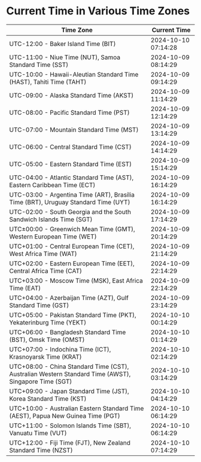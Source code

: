 # Current Time in Various Time Zones

| Time Zone | Current Time |
|-----------|--------------|
| UTC-12:00 - Baker Island Time (BIT) | 2024-10-10 07:14:28 |
| UTC-11:00 - Niue Time (NUT), Samoa Standard Time (SST) | 2024-10-09 08:14:29 |
| UTC-10:00 - Hawaii-Aleutian Standard Time (HAST), Tahiti Time (TAHT) | 2024-10-09 09:14:29 |
| UTC-09:00 - Alaska Standard Time (AKST) | 2024-10-09 11:14:29 |
| UTC-08:00 - Pacific Standard Time (PST) | 2024-10-09 12:14:29 |
| UTC-07:00 - Mountain Standard Time (MST) | 2024-10-09 13:14:29 |
| UTC-06:00 - Central Standard Time (CST) | 2024-10-09 14:14:29 |
| UTC-05:00 - Eastern Standard Time (EST) | 2024-10-09 15:14:29 |
| UTC-04:00 - Atlantic Standard Time (AST), Eastern Caribbean Time (ECT) | 2024-10-09 16:14:29 |
| UTC-03:00 - Argentina Time (ART), Brasília Time (BRT), Uruguay Standard Time (UYT) | 2024-10-09 16:14:29 |
| UTC-02:00 - South Georgia and the South Sandwich Islands Time (SGT) | 2024-10-09 17:14:29 |
| UTC±00:00 - Greenwich Mean Time (GMT), Western European Time (WET) | 2024-10-09 20:14:29 |
| UTC+01:00 - Central European Time (CET), West Africa Time (WAT) | 2024-10-09 21:14:29 |
| UTC+02:00 - Eastern European Time (EET), Central Africa Time (CAT) | 2024-10-09 22:14:29 |
| UTC+03:00 - Moscow Time (MSK), East Africa Time (EAT) | 2024-10-09 22:14:29 |
| UTC+04:00 - Azerbaijan Time (AZT), Gulf Standard Time (GST) | 2024-10-09 23:14:29 |
| UTC+05:00 - Pakistan Standard Time (PKT), Yekaterinburg Time (YEKT) | 2024-10-10 00:14:29 |
| UTC+06:00 - Bangladesh Standard Time (BST), Omsk Time (OMST) | 2024-10-10 01:14:29 |
| UTC+07:00 - Indochina Time (ICT), Krasnoyarsk Time (KRAT) | 2024-10-10 02:14:29 |
| UTC+08:00 - China Standard Time (CST), Australian Western Standard Time (AWST), Singapore Time (SGT) | 2024-10-10 03:14:29 |
| UTC+09:00 - Japan Standard Time (JST), Korea Standard Time (KST) | 2024-10-10 04:14:29 |
| UTC+10:00 - Australian Eastern Standard Time (AEST), Papua New Guinea Time (PGT) | 2024-10-10 06:14:29 |
| UTC+11:00 - Solomon Islands Time (SBT), Vanuatu Time (VUT) | 2024-10-10 06:14:29 |
| UTC+12:00 - Fiji Time (FJT), New Zealand Standard Time (NZST) | 2024-10-10 07:14:29 |
